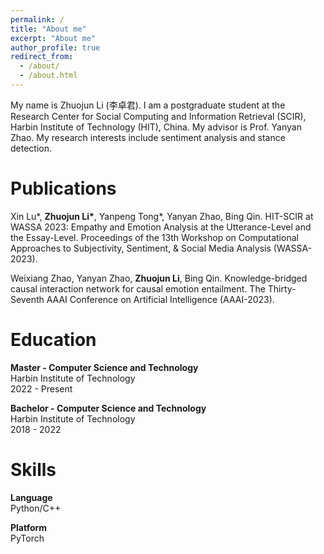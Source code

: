 ```yaml
---
permalink: /
title: "About me"
excerpt: "About me"
author_profile: true
redirect_from: 
  - /about/
  - /about.html
---
```


My name is Zhuojun Li (李卓君). I am a postgraduate student at the Research Center for Social Computing and Information Retrieval (SCIR), Harbin Institute of Technology (HIT), China. My advisor is Prof. Yanyan Zhao. My research interests include sentiment analysis and stance detection.

Publications
======
Xin Lu*, **Zhuojun Li\***, Yanpeng Tong*, Yanyan Zhao, Bing Qin. HIT-SCIR at WASSA 2023: Empathy and Emotion Analysis at the Utterance-Level and the Essay-Level. Proceedings of the 13th Workshop on Computational Approaches to Subjectivity, Sentiment, & Social Media Analysis (WASSA-2023).  

Weixiang Zhao, Yanyan Zhao, **Zhuojun Li**, Bing Qin. Knowledge-bridged causal interaction network for causal emotion entailment. The Thirty-Seventh AAAI Conference on Artificial Intelligence (AAAI-2023).

Education
======
**Master - Computer Science and Technology**  
Harbin Institute of Technology  
2022 - Present  
  
**Bachelor - Computer Science and Technology**  
Harbin Institute of Technology  
2018 - 2022  

Skills
======
**Language**  
Python/C++  

**Platform**  
PyTorch  
